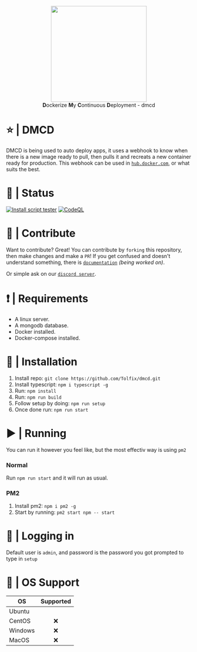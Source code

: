 <p align="center">
  <img width="260" src="https://cdn.tolfix.com/images/TX-Small.png">
  <br/>
  <strong>D</strong>ockerize <strong>M</strong>y <strong>C</strong>ontinuous <strong>D</strong>eployment - dmcd
</p>

# ⭐ | DMCD
DMCD is being used to auto deploy apps, it uses a webhook to know when there is a new image ready to pull,
then pulls it and recreats a new container ready for production. This webhook can be used in [`hub.docker.com`](https://hub.docker.com/), or what suits the best.

# 🧿 | Status
[![Install script tester](https://github.com/Tolfix/dmcd/actions/workflows/test-install-script.yml/badge.svg)](https://github.com/Tolfix/dmcd/actions/workflows/test-install-script.yml) [![CodeQL](https://github.com/Tolfix/dmcd/actions/workflows/codeql-analysis.yml/badge.svg)](https://github.com/Tolfix/dmcd/actions/workflows/codeql-analysis.yml)

# 📢 | Contribute
Want to contribute? Great! You can contribute by `forking` this repository, then make changes and make a `PR`!
If you get confused and doesn't understand something, there is [`documentation`](https://github.com/Tolfix/dmcd/wiki/Documentation) *(being worked on)*.

Or simple ask on our [`discord server`](https://discord.com/invite/xHde7g93Yh).

# ❗ | Requirements
* A linux server.
* A mongodb database.
* Docker installed.
* Docker-compose installed.

# 📝 | Installation
1. Install repo: `git clone https://github.com/Tolfix/dmcd.git`
2. Install typescript: `npm i typescript -g`
3. Run: `npm install`
4. Run: `npm run build`
5. Follow setup by doing: `npm run setup`
6. Once done run: `npm run start`

# ▶ | Running
You can run it however you feel like, but the most effectiv way is using `pm2`

### Normal
Run `npm run start` and it will run as usual.

### PM2
1. Install pm2: `npm i pm2 -g`
2. Start by running: `pm2 start npm -- start`

# 🔐 | Logging in
Default user is `admin`, and password is the password you got prompted to type in `setup`

# 💾 | OS Support
| OS            | Supported     |
| ------------- |:-------------:|
| Ubuntu        |             |
| CentOS        | ❌            |
| Windows       | ❌            |
| MacOS         | ❌            |
